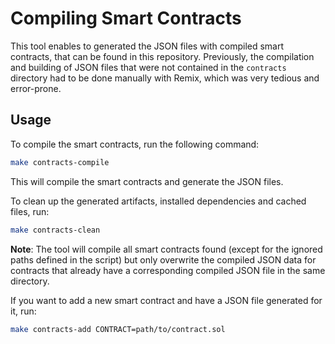 # Compiling Smart Contracts

This tool enables to generated the JSON files with compiled smart contracts,
that can be found in this repository.
Previously, the compilation and building of JSON files
that were not contained in the `contracts` directory
had to be done manually with Remix, which was very tedious and error-prone.

## Usage

To compile the smart contracts, run the following command:

```bash
make contracts-compile
```

This will compile the smart contracts and generate the JSON files.

To clean up the generated artifacts, installed dependencies and cached files,
run:

```bash
make contracts-clean
```

**Note**: The tool will compile all smart contracts found
(except for the ignored paths defined in the script)
but only overwrite the compiled JSON data for contracts
that already have a corresponding compiled JSON file in the same directory.

If you want to add a new smart contract and have a JSON file generated for it,
run:

```bash
make contracts-add CONTRACT=path/to/contract.sol
```

